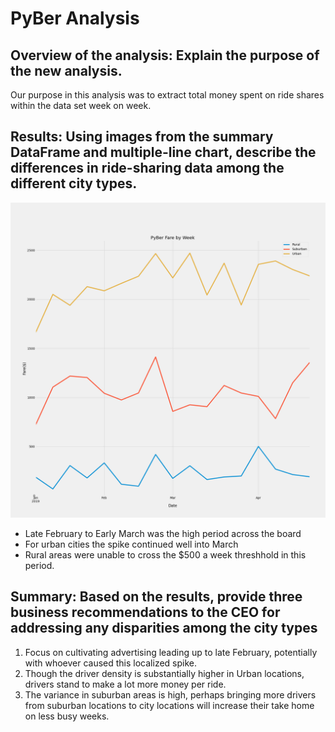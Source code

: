 # PyBer Analysis

## Overview of the analysis: Explain the purpose of the new analysis.
Our purpose in this analysis was to extract total money spent on ride shares within the data set week on week.

## Results: Using images from the summary DataFrame and multiple-line chart, describe the differences in ride-sharing data among the different city types.
![Summary of Fares per city type from Jan 2019 to April 2019](https://github.com/qklm/pyberanalysis/blob/main/PyBer_fare_summary.png)
* Late February to Early March was the high period across the board
* For urban cities the spike continued well into March
* Rural areas were unable to cross the $500 a week threshhold in this period.

## Summary: Based on the results, provide three business recommendations to the CEO for addressing any disparities among the city types
1. Focus on cultivating advertising leading up to late February, potentially with whoever caused this localized spike.
2. Though the driver density is substantially higher in Urban locations, drivers stand to make a lot more money per ride.
3. The variance in suburban areas is high, perhaps bringing more drivers from suburban locations to city locations will increase their take home on less busy weeks.
